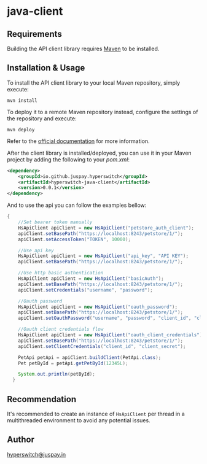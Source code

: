 # java-client

## Requirements

Building the API client library requires [Maven](https://maven.apache.org/) to be installed.

## Installation & Usage

To install the API client library to your local Maven repository, simply execute:

```shell
mvn install
```

To deploy it to a remote Maven repository instead, configure the settings of the repository and execute:

```shell
mvn deploy
```

Refer to the [official documentation](https://maven.apache.org/plugins/maven-deploy-plugin/usage.html) for more information.

After the client library is installed/deployed, you can use it in your Maven project by adding the following to your *pom.xml*:

```xml
<dependency>
    <groupId>io.github.juspay.hyperswitch</groupId>
    <artifactId>hyperswitch-java-client</artifactId>
    <version>0.0.1</version>
</dependency>

```

And to use the api you can follow the examples bellow:

```java
{
    //Set bearer token manually
    HsApiClient apiClient = new HsApiClient("petstore_auth_client");
    apiClient.setBasePath("https://localhost:8243/petstore/1/");
    apiClient.setAccessToken("TOKEN", 10000);

    //Use api key
    HsApiClient apiClient = new HsApiClient("api_key", "API KEY");
    apiClient.setBasePath("https://localhost:8243/petstore/1/");

    //Use http basic authentication
    HsApiClient apiClient = new HsApiClient("basicAuth");
    apiClient.setBasePath("https://localhost:8243/petstore/1/");
    apiClient.setCredentials("username", "password");

    //Oauth password
    HsApiClient apiClient = new HsApiClient("oauth_password");
    apiClient.setBasePath("https://localhost:8243/petstore/1/");
    apiClient.setOauthPassword("username", "password", "client_id", "client_secret");

    //Oauth client credentials flow
    HsApiClient apiClient = new HsApiClient("oauth_client_credentials");
    apiClient.setBasePath("https://localhost:8243/petstore/1/");
    apiClient.setClientCredentials("client_id", "client_secret");

    PetApi petApi = apiClient.buildClient(PetApi.class);
    Pet petById = petApi.getPetById(12345L);

    System.out.println(petById);
  }
```

## Recommendation

It's recommended to create an instance of `HsApiClient` per thread in a multithreaded environment to avoid any potential issues.

## Author

hyperswitch@juspay.in

